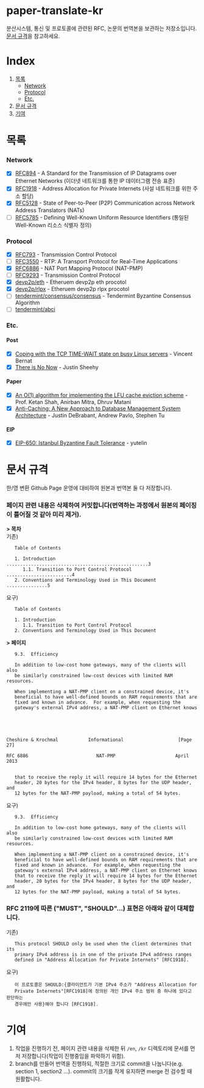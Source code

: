 # paper-translate-kr
분산시스템, 통신 및 프로토콜에 관련된 RFC, 논문의 번역본을 보관하는 저장소입니다. <br>
[문서 규격](https://github.com/protocol-diver/paper-translate-kr#%EB%AC%B8%EC%84%9C-%EA%B7%9C%EA%B2%A9)을 참고하세요.

# Index
1. [목록](https://github.com/protocol-diver/paper-translate-kr/blob/main/README.md#%EB%AA%A9%EB%A1%9D)
   - [Network](https://github.com/protocol-diver/paper-translate-kr#network)
   - [Protocol](https://github.com/protocol-diver/paper-translate-kr#protocol)
   - [Etc.](https://github.com/protocol-diver/paper-translate-kr#etc)
2. [문서 규격](https://github.com/protocol-diver/paper-translate-kr#%EB%AC%B8%EC%84%9C-%EA%B7%9C%EA%B2%A9)
3. [기여](https://github.com/protocol-diver/paper-translate-kr#%EA%B8%B0%EC%97%AC)

# 목록

### Network
   - [x] [RFC894](https://github.com/protocol-diver/rfc-translate-kr/blob/main/kr/rfc894.txt) - A Standard for the Transmission of IP Datagrams over Ethernet Networks (이더넷 네트워크를 통한 IP 데이터그램 전송 표준)
   - [x] [RFC1918](https://github.com/protocol-diver/rfc-translate-kr/blob/main/kr/rfc1918.txt) - Address Allocation for Private Internets (사설 네트워크를 위한 주소 할당)
   - [x] [RFC5128](https://github.com/protocol-diver/rfc-translate-kr/blob/main/kr/rfc5128.txt) - State of Peer-to-Peer (P2P) Communication across Network Address Translators (NATs)
   - [ ] [RFC5785](https://github.com/protocol-diver/rfc-translate-kr/blob/main/kr/rfc5785.txt) - Defining Well-Known Uniform Resource Identifiers (통일된 Well-Known 리소스 식별자 정의)

### Protocol
   - [x] [RFC793](https://github.com/protocol-diver/rfc-translate-kr/blob/main/kr/rfc793.txt) - Transmission Control Protocol
   - [ ] [RFC3550](https://github.com/protocol-diver/rfc-translate-kr/blob/main/kr/rfc3550.txt) - RTP: A Transport Protocol for Real-Time Applications
   - [x] [RFC6886](https://github.com/protocol-diver/rfc-translate-kr/blob/main/kr/rfc6886.txt) - NAT Port Mapping Protocol (NAT-PMP)
   - [ ] [RFC9293]() - Transmission Control Protocol
   - [x] [devp2p/eth](https://github.com/protocol-diver/paper-translate-kr/blob/main/kr/devp2p/caps/eth.md) - Etheruem devp2p eth procotol
   - [x] [devp2p/rlpx](https://github.com/protocol-diver/paper-translate-kr/blob/main/kr/devp2p/rlpx.md) - Etheruem devp2p rlpx procotol
   - [ ] [tendermint/consensus/consensus](https://github.com/protocol-diver/paper-translate-kr/blob/main/kr/tendermint/consensus/consensus.md) - Tendermint Byzantine Consensus Algorithm
   - [ ] [tendermint/abci](https://github.com/protocol-diver/paper-translate-kr/blob/main/kr/tendermint/abci)

### Etc.
#### Post
   - [x] [Coping with the TCP TIME-WAIT state on busy Linux servers](https://dbadoy.tistory.com/17) - Vincent Bernat
   - [x] [There is No Now](https://dbadoy.tistory.com/28) - Justin Sheehy
#### Paper
   - [x] [An O(1) algorithm for implementing the LFU cache eviction scheme](https://dbadoy.tistory.com/18) - Prof. Ketan Shah, Anirban Mitra, Dhruv Matani
   - [x] [Anti-Caching: A New Approach to Database Management System Architecture](https://dbadoy.tistory.com/39) - Justin DeBrabant, Andrew Pavlo, Stephen Tu

#### EIP
   - [x] [EIP-650: Istanbul Byzantine Fault Tolerance](https://dbadoy.tistory.com/20) - yutelin

# 문서 규격
한/영 변환 Github Page 운영에 대비하여 원본과 번역본 둘 다 저장합니다.

### 페이지 관련 내용은 삭제하여 커밋합니다(번역하는 과정에서 원본의 페이징이 틀어질 것 같아 미리 제거).

<b>> 목차</b><br>
기존)
```
   Table of Contents

   1. Introduction ....................................................3
      1.1. Transition to Port Control Protocol ........................4
   2. Conventions and Terminology Used in This Document ...............5
```
요구)
```
   Table of Contents

   1. Introduction
      1.1. Transition to Port Control Protocol
   2. Conventions and Terminology Used in This Document
```

<b>> 페이지</b><br>
```
   9.3.  Efficiency

   In addition to low-cost home gateways, many of the clients will also
   be similarly constrained low-cost devices with limited RAM resources.

   When implementing a NAT-PMP client on a constrained device, it's
   beneficial to have well-defined bounds on RAM requirements that are
   fixed and known in advance.  For example, when requesting the
   gateway's external IPv4 address, a NAT-PMP client on Ethernet knows





Cheshire & Krochmal           Informational                    [Page 27]

RFC 6886                         NAT-PMP                      April 2013


   that to receive the reply it will require 14 bytes for the Ethernet
   header, 20 bytes for the IPv4 header, 8 bytes for the UDP header, and
   12 bytes for the NAT-PMP payload, making a total of 54 bytes.
```
요구)
```
   9.3.  Efficiency

   In addition to low-cost home gateways, many of the clients will also
   be similarly constrained low-cost devices with limited RAM resources.

   When implementing a NAT-PMP client on a constrained device, it's
   beneficial to have well-defined bounds on RAM requirements that are
   fixed and known in advance.  For example, when requesting the
   gateway's external IPv4 address, a NAT-PMP client on Ethernet knows
   that to receive the reply it will require 14 bytes for the Ethernet
   header, 20 bytes for the IPv4 header, 8 bytes for the UDP header, and
   12 bytes for the NAT-PMP payload, making a total of 54 bytes.
```


### RFC 2119에 따른 ("MUST", "SHOULD"...) 표현은 아래와 같이 대체합니다.
기존)
```
   This protocol SHOULD only be used when the client determines that its
   primary IPv4 address is in one of the private IPv4 address ranges
   defined in "Address Allocation for Private Internets" [RFC1918].
```
요구)
```
   이 프로토콜은 SHOULD:{클라이언트가 기본 IPv4 주소가 "Address Allocation for
   Private Internets"[RFC1918]에 정의된 개인 IPv4 주소 범위 중 하나에 있다고 판단하는
   경우에만 사용}해야 합니다 [RFC1918].
```
# 기여
1. 작업을 진행하기 전, 페이지 관련 내용을 삭제한 뒤 `/en`, `/kr` 디렉토리에 문서를 먼저 저장합니다(작업이 진행중임을 파악하기 위함).
2. branch를 만들어 번역을 진행하되, 적절한 크기로 commit을 나눕니다(e.g. section 1, section2 ...). commit의 크기를 작게 유지하면 merge 전 검수할 때 원활합니다. 

